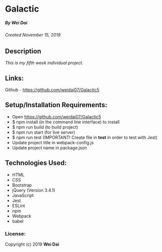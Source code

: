 # Galactic
##### By Wei Dai
###### Created November 15, 2019

## Description

_This is my fifth week individual project._

## Links:

Github - https://github.com/weidai07/Galactic5


## Setup/Installation Requirements:

* Open https://github.com/weidai07/Galactic5
* $ npm install  (in the command line interface) to install
* $ npm run build (to build project)
* $ npm run start (for live server)
* $ npm run test (IMPORTANT! Create file in __test__ in order to test with Jest)
* Update project title in webpack-config.js
* Update project name in package.json

## Technologies Used:

* HTML
* CSS
* Bootstrap
* jQuery (Version 3.4.1)
* JavaScript
* Jest
* ESLint
* npm
* Webpack
* babel

### License:

Copyright (c) 2019 **Wei Dai**
